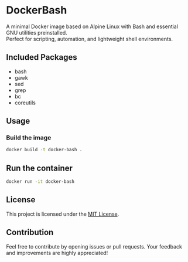 # DockerBash

A minimal Docker image based on Alpine Linux with Bash and essential GNU utilities preinstalled.  
Perfect for scripting, automation, and lightweight shell environments.

## Included Packages

- bash
- gawk
- sed
- grep
- bc
- coreutils

## Usage

### Build the image

```bash
docker build -t docker-bash .
```

## Run the container

```bash
docker run -it docker-bash
```

## License

This project is licensed under the [MIT License](https://opensource.org/licenses/MIT).

## Contribution

Feel free to contribute by opening issues or pull requests. Your feedback and improvements are highly appreciated!